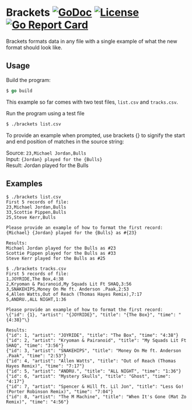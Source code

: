 # Brackets [![GoDoc](http://img.shields.io/badge/godoc-reference-blue.svg)](http://godoc.org/github.com/beeker1121/brackets) [![License](http://img.shields.io/badge/license-mit-blue.svg)](https://raw.githubusercontent.com/beeker1121/brackets/master/LICENSE) [![Go Report Card](https://goreportcard.com/badge/github.com/beeker1121/brackets)](https://goreportcard.com/report/github.com/beeker1121/brackets)

Brackets formats data in any file with a single example of what the new format should look like.

## Usage

Build the program:

```go
$ go build
```

This example so far comes with two test files, `list.csv` and `tracks.csv`.

Run the program using a test file

```sh
$ ./brackets list.csv
```

To provide an example when prompted, use brackets {} to signify the start and end position of matches in the source string:

Source: `23,Michael Jordan,Bulls`  
 Input: `{Jordan} played for the {Bulls}`  
Result: Jordan played for the Bulls  

## Examples

```
$ ./brackets list.csv
First 5 records of file:
23,Michael Jordan,Bulls
33,Scottie Pippen,Bulls
25,Steve Kerr,Bulls

Please provide an example of how to format the first record:
{Michael} {Jordan} played for the {Bulls} as #{23}

Results:
Michael Jordan played for the Bulls as #23
Scottie Pippen played for the Bulls as #33
Steve Kerr played for the Bulls as #25
```

```
$ ./brackets tracks.csv
First 5 records of file:
1,JOYRIDE,The Box,4:38
2,Kryoman & Pairanoid,My Squads Lit Ft SHAQ,3:56
3,SNAKEHIPS,Money On Me ft. Anderson .Paak,2:53
4,Allen Watts,Out of Reach (Thomas Hayes Remix),7:17
5,ANDRU.,ALL NIGHT,1:36

Please provide an example of how to format the first record:
\{"id": {1}, "artist": "{JOYRIDE}", "title": "{The Box}", "time": "{4:38}"\}

Results:
{"id": 1, "artist": "JOYRIDE", "title": "The Box", "time": "4:38"}
{"id": 2, "artist": "Kryoman & Pairanoid", "title": "My Squads Lit Ft SHAQ", "time": "3:56"}
{"id": 3, "artist": "SNAKEHIPS", "title": "Money On Me ft. Anderson .Paak", "time": "2:53"}
{"id": 4, "artist": "Allen Watts", "title": "Out of Reach (Thomas Hayes Remix)", "time": "7:17"}
{"id": 5, "artist": "ANDRU.", "title": "ALL NIGHT", "time": "1:36"}
{"id": 6, "artist": "Mystery Skulls", "title": "Ghost", "time": "4:17"}
{"id": 7, "artist": "Spencer & Hill ft. Lil Jon", "title": "Less Go! (Porter Robinson Remix)", "time": "7:04"}
{"id": 8, "artist": "The M Machine", "title": "When It's Gone (Mat Zo Remix)", "time": "4:56"}
```